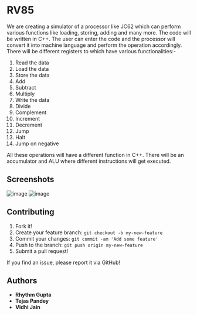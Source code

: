 # RV85

We are creating a simulator of a processor like JC62 which can perform various functions like loading, storing, adding and many more. The code will be written in C++. The user can enter the code and the processor will convert it into machine language and perform the operation accordingly. 
There will be different registers to which have various functionalities:-

1. Read the data
2. Load the data
3. Store the data
4. Add
5. Subtract
6. Multiply
7. Write the data
8. Divide
9. Complement
10. Increment
11. Decrement
12. Jump
13. Halt
14. Jump on negative

All these operations will have a different function in C++. 
There will be an accumulator and ALU where different instructions will get executed.

## Screenshots

![image](https://user-images.githubusercontent.com/41383322/68530751-4e4a6280-0331-11ea-842a-2485d135436b.png)
![image](https://user-images.githubusercontent.com/41383322/68530755-56a29d80-0331-11ea-827a-b4175064d253.png)

## Contributing

1. Fork it!
2. Create your feature branch: `git checkout -b my-new-feature`
3. Commit your changes: `git commit -am 'Add some feature'`
4. Push to the branch: `git push origin my-new-feature`
5. Submit a pull request!

If you find an issue, please report it via GitHub!

## Authors

* **Rhythm Gupta** 
* **Tejas Pandey** 
* **Vidhi Jain** 
